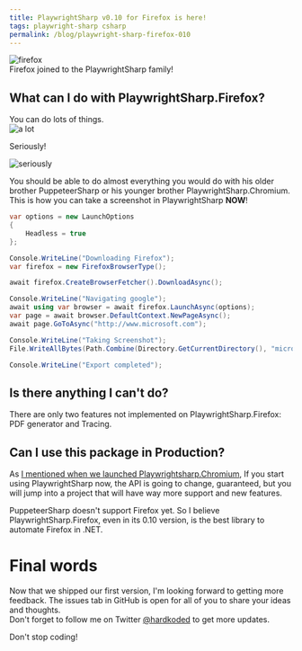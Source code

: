 ```yaml
---
title: PlaywrightSharp v0.10 for Firefox is here!
tags: playwright-sharp csharp
permalink: /blog/playwright-sharp-firefox-010
---
```


![firefox](https://media.giphy.com/media/xsE65jaPsUKUo/giphy.gif)  
Firefox joined to the PlaywrightSharp family!


## What can I do with PlaywrightSharp.Firefox?

You can do lots of things.  
![a lot](https://media.giphy.com/media/qkdTy6tTmF7Xy/giphy.gif)

Seriously!

![seriously](https://media.giphy.com/media/Ful8UzCFYAjlu/giphy.gif)


You should be able to do almost everything you would do with his older brother PuppeteerSharp or his younger brother PlaywrightSharp.Chromium.  
This is how you can take a screenshot in PlaywrightSharp **NOW**!

```cs 
var options = new LaunchOptions
{
    Headless = true
};

Console.WriteLine("Downloading Firefox");
var firefox = new FirefoxBrowserType();

await firefox.CreateBrowserFetcher().DownloadAsync();

Console.WriteLine("Navigating google");
await using var browser = await firefox.LaunchAsync(options);
var page = await browser.DefaultContext.NewPageAsync();
await page.GoToAsync("http://www.microsoft.com");

Console.WriteLine("Taking Screenshot");
File.WriteAllBytes(Path.Combine(Directory.GetCurrentDirectory(), "microsoft.png"), await page.ScreenshotAsync());

Console.WriteLine("Export completed");
```

## Is there anything I can't do?

There are only two features not implemented on PlaywrightSharp.Firefox: PDF generator and Tracing.

## Can I use this package in Production?

As [I mentioned when we launched Playwrightsharp.Chromium](https://www.hardkoded.com/blog/playwright-sharp-monthly-jun-2020), If you start using PlaywrightSharp now, the API is going to change, guaranteed, but you will jump into a project that will have way more support and new features.

PuppeteerSharp doesn't support Firefox yet. So I believe PlaywrightSharp.Firefox, even in its 0.10 version, is the best library to automate Firefox in .NET.

# Final words

Now that we shipped our first version, I'm looking forward to getting more feedback. The issues tab in GitHub is open for all of you to share your ideas and thoughts.  
Don't forget to follow me on Twitter [@hardkoded](https://twitter.com/hardkoded) to get more updates.

Don't stop coding!
